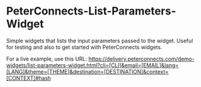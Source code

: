# PeterConnects-List-Parameters-Widget

Simple widgets that lists the input parameters passed to the widget.
Useful for testing and also to get started with PeterConnects widgets.

For a live example, use this URL:
https://delivery.peterconnects.com/demo-widgets/list-parameters-widget.html?cli=[CLI]&email=[EMAIL]&lang=[LANG]&theme=[THEME]&destination=[DESTINATION]&context=[CONTEXT]#hash
